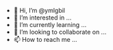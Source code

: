 - 👋 Hi, I’m @ymlgbil
- 👀 I’m interested in ...
- 🌱 I’m currently learning ...
- 💞️ I’m looking to collaborate on ...
- 📫 How to reach me ...

<!---
ymlgbil/ymlgbil is a ✨ special ✨ repository because its `README.md` (this file) appears on your GitHub profile.
You can click the Preview link to take a look at your changes.
--->
